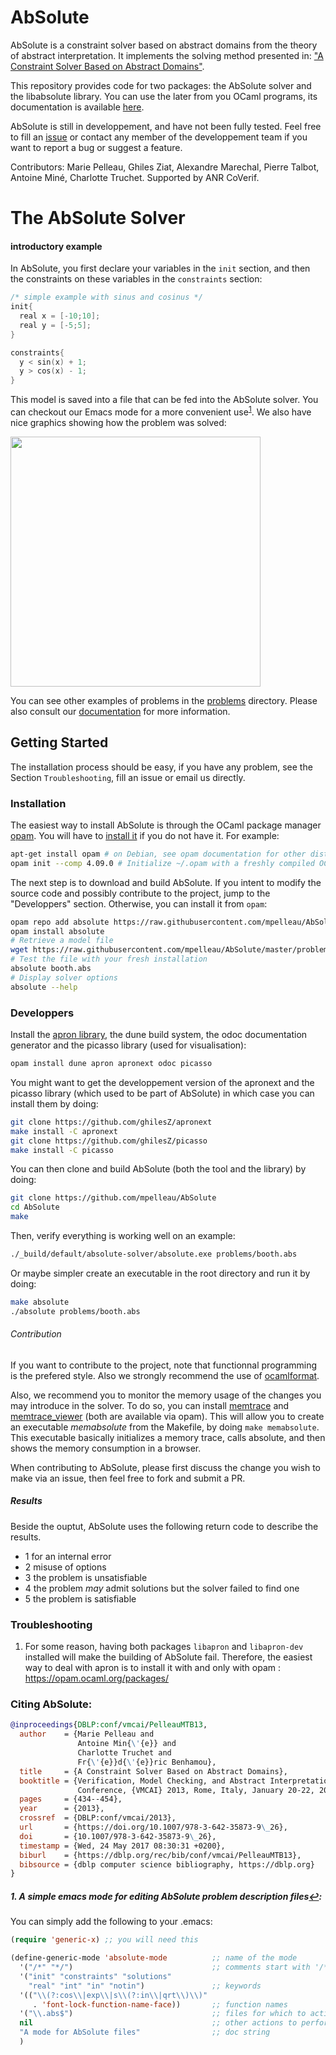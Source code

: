 # AbSolute

AbSolute is a constraint solver based on abstract domains from the theory of abstract interpretation.
It implements the solving method presented in: ["A Constraint Solver Based on Abstract Domains"](https://hal.archives-ouvertes.fr/hal-00785604/file/Pelleau_Mine_Truchet_Benhamou.pdf).

This repository provides code for two packages: the AbSolute solver and the libabsolute library. You can use the later from you OCaml programs, its documentation is available [here](https://mpelleau.github.io/AbSolute/libabsolute/index.html).

AbSolute is still in developpement, and have not been fully tested.
Feel free to fill an [issue](https://github.com/mpelleau/AbSolute/issues) or contact any member of the developpement team if you want to report a bug or suggest a feature.

Contributors: Marie Pelleau, Ghiles Ziat, Alexandre Marechal, Pierre Talbot, Antoine Miné, Charlotte Truchet.
Supported by ANR CoVerif.

# The AbSolute Solver

#### introductory example

In AbSolute, you first declare your variables in the `init` section, and then the constraints on these variables in the `constraints` section:

```c
/* simple example with sinus and cosinus */
init{
  real x = [-10;10];
  real y = [-5;5];
}

constraints{
  y < sin(x) + 1;
  y > cos(x) - 1;
}
```

This model is saved into a file that can be fed into the AbSolute solver. You can checkout our Emacs mode for a more convenient use<sup id="a1">[1](#emacs)</sup>.
We also have nice graphics showing how the problem was solved:

<img src="https://github.com/mpelleau/AbSolute/blob/master/imgs/t2.png" width="400" height="400">

You can see other examples of problems in the [problems](https://github.com/mpelleau/AbSolute/tree/master/problems) directory.
Please also consult our [documentation](https://github.com/mpelleau/AbSolute/blob/master/documentation.pdf) for more information.

## Getting Started

The installation process should be easy, if you have any problem, see the Section `Troubleshooting`, fill an issue or email us directly.

### Installation

The easiest way to install AbSolute is through the OCaml package manager [opam](http://opam.ocaml.org/).
You will have to [install it](http://opam.ocaml.org/doc/Install.html) if you do not have it. For example:
```sh
apt-get install opam # on Debian, see opam documentation for other distributions.
opam init --comp 4.09.0 # Initialize ~/.opam with a freshly compiled OCaml 4.09.0
```

The next step is to download and build AbSolute.
If you intent to modify the source code and possibly contribute to the project, jump to the "Developpers" section.
Otherwise, you can install it from `opam`:

```sh
opam repo add absolute https://raw.githubusercontent.com/mpelleau/AbSolute/master
opam install absolute
# Retrieve a model file
wget https://raw.githubusercontent.com/mpelleau/AbSolute/master/problems/booth.abs
# Test the file with your fresh installation
absolute booth.abs
# Display solver options
absolute --help
```

### Developpers

Install the [apron library](http://apron.cri.ensmp.fr/library/), the dune build system, the odoc documentation generator and the picasso library (used for visualisation):

```sh
opam install dune apron apronext odoc picasso
```

You might want to get the developpement version of the apronext and the picasso library (which used to be part of AbSolute) in which case you can install them by doing:

```sh
git clone https://github.com/ghilesZ/apronext
make install -C apronext
git clone https://github.com/ghilesZ/picasso
make install -C picasso 
```

You can then clone and build AbSolute (both the tool and the library) by doing:

```sh
git clone https://github.com/mpelleau/AbSolute
cd AbSolute
make
```

Then, verify everything is working well on an example:

```sh
./_build/default/absolute-solver/absolute.exe problems/booth.abs
```

Or maybe simpler create an executable in the root directory and run it by doing:
```sh
make absolute
./absolute problems/booth.abs
```

###### Contribution
If you want to contribute to the project, note that functionnal programming is the prefered style. Also we strongly recommend the use of [ocamlformat](https://github.com/ocaml-ppx/ocamlformat).

Also, we recommend you to monitor the memory usage of the changes you may introduce in the solver. To do so, you can install [memtrace](https://github.com/janestreet/memtrace) and [memtrace_viewer](https://github.com/janestreet/memtrace_viewer) 
(both are available via opam). This will allow you to create an executable *memabsolute* from the Makefile, by doing `make memabsolute`. This executable basically initializes a memory trace, calls absolute, and then shows the memory consumption in a browser.

When contributing to AbSolute, please first discuss the change you
wish to make via an issue, then feel free to fork and submit a PR.

##### Results
Beside the ouptut, AbSolute uses the following return code to describe the results.
- 1 for an internal error
- 2 misuse of options
- 3 the problem is unsatisfiable
- 4 the problem *may* admit solutions but the solver failed to find one
- 5 the problem is satisfiable 

### Troubleshooting

1. For some reason, having both packages `libapron` and `libapron-dev` installed will make the building of AbSolute fail.
Therefore, the easiest way to deal with apron is to install it with and only with opam : https://opam.ocaml.org/packages/

### Citing AbSolute:

```bibtex
@inproceedings{DBLP:conf/vmcai/PelleauMTB13,
  author    = {Marie Pelleau and
               Antoine Min{\'{e}} and
               Charlotte Truchet and
               Fr{\'{e}}d{\'{e}}ric Benhamou},
  title     = {A Constraint Solver Based on Abstract Domains},
  booktitle = {Verification, Model Checking, and Abstract Interpretation, 14th International
               Conference, {VMCAI} 2013, Rome, Italy, January 20-22, 2013. Proceedings},
  pages     = {434--454},
  year      = {2013},
  crossref  = {DBLP:conf/vmcai/2013},
  url       = {https://doi.org/10.1007/978-3-642-35873-9\_26},
  doi       = {10.1007/978-3-642-35873-9\_26},
  timestamp = {Wed, 24 May 2017 08:30:31 +0200},
  biburl    = {https://dblp.org/rec/bib/conf/vmcai/PelleauMTB13},
  bibsource = {dblp computer science bibliography, https://dblp.org}
}
```

##### <b id="emacs">1</b>. A simple emacs mode for editing AbSolute problem description files[↩](#a1):
You can simply add the following to your .emacs:
```lisp
(require 'generic-x) ;; you will need this

(define-generic-mode 'absolute-mode          ;; name of the mode
  '("/*" "*/")                               ;; comments start with '/*' and end with '*/'
  '("init" "constraints" "solutions"
    "real" "int" "in" "notin")               ;; keywords
  '(("\\(?:cos\\|exp\\|s\\(?:in\\|qrt\\)\\)"
     . 'font-lock-function-name-face))       ;; function names
  '("\\.abs$")                               ;; files for which to activate this mode
  nil                                        ;; other actions to perform
  "A mode for AbSolute files"                ;; doc string
  )
```
